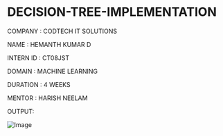 # DECISION-TREE-IMPLEMENTATION

COMPANY : CODTECH IT SOLUTIONS

NAME : HEMANTH KUMAR D

INTERN ID : CT08JST

DOMAIN : MACHINE LEARNING

DURATION : 4 WEEKS

MENTOR : HARISH NEELAM


OUTPUT:

![Image](https://github.com/user-attachments/assets/71967a84-fd05-4644-b440-2dd784d5f8c2)
